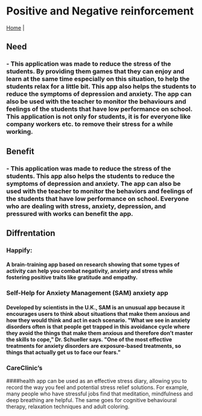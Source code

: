 # Positive and Negative reinforcement
[Home](../../index.md) | 
## Need
### - This application was made to reduce the stress of the students. By providing them games that they can enjoy and learn at the same time especially on this situation, to help the students relax for a little bit. This app also helps the students to reduce the symptoms of depression and anxiety. The app can also be used with the teacher to monitor the behaviours and feelings of the students that have low performance on school. This application is not only for students, it is for everyone like company workers etc. to remove their stress for a while working.
## Benefit
### - This application was made to reduce the stress of the students. This app also helps the students to reduce the symptoms of depression and anxiety. The app can also be used with the teacher to monitor the behaviors and feelings of the students that have low performance on school. Everyone who are dealing with stress, anxiety, depression, and pressured with works can benefit the app.
## Diffrentation
### Happify:
#### A brain-training app based on research showing that some types of activity can help you combat negativity, anxiety and stress while fostering positive traits like gratitude and empathy.
### Self-Help for Anxiety Management (SAM) anxiety app
#### Developed by scientists in the U.K., SAM is an unusual app because it encourages users to think about situations that make them anxious and how they would think and act in each scenario. "What we see in anxiety disorders often is that people get trapped in this avoidance cycle where they avoid the things that make them anxious and therefore don’t master the skills to cope," Dr. Schueller says. "One of the most effective treatments for anxiety disorders are exposure-based treatments, so things that actually get us to face our fears."
### CareClinic’s 
####health app can be used as an effective stress diary, allowing you to record the way you feel and potential stress relief solutions. For example, many people who have stressful jobs find that meditation, mindfulness and deep breathing are helpful. The same goes for cognitive behavioural therapy, relaxation techniques and adult coloring.

